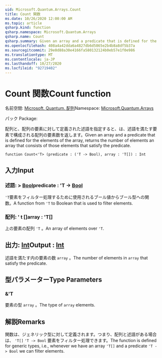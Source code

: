 ```yaml
---
uid: Microsoft.Quantum.Arrays.Count
title: Count 関数
ms.date: 10/26/2020 12:00:00 AM
ms.topic: article
qsharp.kind: function
qsharp.namespace: Microsoft.Quantum.Arrays
qsharp.name: Count
qsharp.summary: Given an array and a predicate that is defined for the elements of the array, returns the number of elements an array that consists of those elements that satisfy the predicate.
ms.openlocfilehash: 408a4a42dda6a4827db6d5865e2b4b8a8df5b37a
ms.sourcegitcommit: 29e0d88a30e4166fa580132124b0eb57e1f0e986
ms.translationtype: MT
ms.contentlocale: ja-JP
ms.lasthandoff: 10/27/2020
ms.locfileid: "92719402"
---
```

# <a name="count-function"></a><span data-ttu-id="5d80f-102">Count 関数</span><span class="sxs-lookup"><span data-stu-id="5d80f-102">Count function</span></span>

<span data-ttu-id="5d80f-103">名前空間: [Microsoft. Quantum. 配列](xref:Microsoft.Quantum.Arrays)</span><span class="sxs-lookup"><span data-stu-id="5d80f-103">Namespace: [Microsoft.Quantum.Arrays](xref:Microsoft.Quantum.Arrays)</span></span>

<span data-ttu-id="5d80f-104">パック [](https://nuget.org/packages/)</span><span class="sxs-lookup"><span data-stu-id="5d80f-104">Package: [](https://nuget.org/packages/)</span></span>


<span data-ttu-id="5d80f-105">配列と、配列の要素に対して定義された述語を指定すると、は、述語を満たす要素で構成される配列の要素数を返します。</span><span class="sxs-lookup"><span data-stu-id="5d80f-105">Given an array and a predicate that is defined for the elements of the array, returns the number of elements an array that consists of those elements that satisfy the predicate.</span></span>

```qsharp
function Count<'T> (predicate : ('T -> Bool), array : 'T[]) : Int
```


## <a name="input"></a><span data-ttu-id="5d80f-106">入力</span><span class="sxs-lookup"><span data-stu-id="5d80f-106">Input</span></span>

### <a name="predicate--t---bool"></a><span data-ttu-id="5d80f-107">述語: > [Bool](xref:microsoft.quantum.lang-ref.bool)</span><span class="sxs-lookup"><span data-stu-id="5d80f-107">predicate : 'T -> [Bool](xref:microsoft.quantum.lang-ref.bool)</span></span>

<span data-ttu-id="5d80f-108">`'T`要素をフィルター処理するために使用されるブール値からブール型への関数。</span><span class="sxs-lookup"><span data-stu-id="5d80f-108">A function from `'T` to Boolean that is used to filter elements.</span></span>


### <a name="array--t"></a><span data-ttu-id="5d80f-109">配列: ' t []</span><span class="sxs-lookup"><span data-stu-id="5d80f-109">array : 'T[]</span></span>

<span data-ttu-id="5d80f-110">上の要素の配列 `'T` 。</span><span class="sxs-lookup"><span data-stu-id="5d80f-110">An array of elements over `'T`.</span></span>



## <a name="output--int"></a><span data-ttu-id="5d80f-111">出力: [Int](xref:microsoft.quantum.lang-ref.int)</span><span class="sxs-lookup"><span data-stu-id="5d80f-111">Output : [Int](xref:microsoft.quantum.lang-ref.int)</span></span>

<span data-ttu-id="5d80f-112">述語を満たす内の要素の数 `array` 。</span><span class="sxs-lookup"><span data-stu-id="5d80f-112">The number of elements in `array` that satisfy the predicate.</span></span>

## <a name="type-parameters"></a><span data-ttu-id="5d80f-113">型パラメーター</span><span class="sxs-lookup"><span data-stu-id="5d80f-113">Type Parameters</span></span>

### <a name="t"></a><span data-ttu-id="5d80f-114">&</span><span class="sxs-lookup"><span data-stu-id="5d80f-114">'T</span></span>

<span data-ttu-id="5d80f-115">要素の型 `array` 。</span><span class="sxs-lookup"><span data-stu-id="5d80f-115">The type of `array` elements.</span></span>

## <a name="remarks"></a><span data-ttu-id="5d80f-116">解説</span><span class="sxs-lookup"><span data-stu-id="5d80f-116">Remarks</span></span>

<span data-ttu-id="5d80f-117">関数は、ジェネリック型に対して定義されます。つまり、配列と述語がある場合は、 `'T[]` `'T -> Bool` 要素をフィルター処理できます。</span><span class="sxs-lookup"><span data-stu-id="5d80f-117">The function is defined for generic types, i.e., whenever we have an array `'T[]` and a predicate `'T -> Bool` we can filter elements.</span></span>